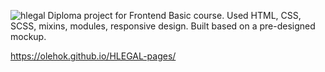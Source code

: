 ![hlegal](https://github.com/user-attachments/assets/9874e79f-67f2-4c80-818d-72ed25389b42)
Diploma project for Frontend Basic course. Used HTML, CSS, SCSS, mixins, modules, responsive design. 
Built based on a pre-designed mockup.

https://olehok.github.io/HLEGAL-pages/

